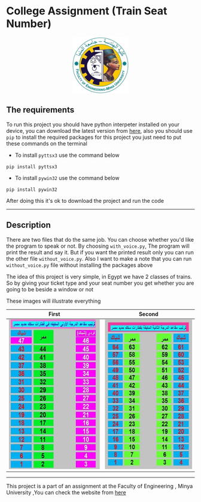 # **College Assignment (Train Seat Number)**

<div style="text-align: center"><img src="images/college.jpeg" width="150"/>
</div>

## **The requirements**

To run this project you should have python interpeter installed on your device, you can download the latest version from [here](https://www.python.org/downloads/ "Download Python"), also you should use `pip` to install the required packages for this project you just need to put these commands on the terminal

* To install `pyttsx3` use the command below

```terminal
pip install pyttsx3
```

* To install `pywin32` use the command below

```terminal
pip install pywin32
```

After doing this it's ok to download the project and run the code

***

## **Description**

There are two files that do the same job. You can choose whether you'd like the program to speak or not. By choosing `with_voice.py`, The program will print the result and say it. But if you want the printed result only you can run the other file `without_voice.py`. Also I want to make a note that you can run `without_voice.py` file without installing the packages above

The idea of this project is very simple, in Egypt we have 2 classes of trains. So by giving your ticket type and your seat number you get whether you are going to be beside a window or not  

These images will illustrate everything

| First                                      | Second                                      |
| ------------------------------------------ | ------------------------------------------- |
| <img src="images\first.jpg" height = 400/> | <img src="images\second.jpg" height = 400/> |

***

This project is a part of an assignment at the Faculty of Engineering , Minya University ,You can check the website from [here](https://www.minia.edu.eg/eng/ "Minya Engineering")
